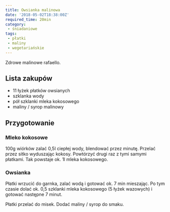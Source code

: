 ```yaml
---
title: Owsianka malinowa
date: '2018-05-02T18:38:00Z'
required_time: 20min
category:
 - śniadaniowe
tags:
 - płatki
 - maliny
 - wegetariańskie
---
```


Zdrowe malinowe rafaello.

<!---- splitter ---->

## Lista zakupów

- 11 łyżek płatków owsianych
- szklanka wody
- pół szklanki mleka kokosowego
- maliny / syrop malinowy

<!---- splitter ---->

## Przygotowanie

### Mleko kokosowe

100g wiórków zalać 0,5l ciepłej wody, blendować przez minutę.
Przelać przez sitko wyduszając kokosy.
Powtórzyć drugi raz z tymi samymi płatkami.
Tak powstaje ok. 1l mleka kokosowego.

### Owsianka

Płatki wrzucić do garnka, zalać wodą i gotować ok. 7 min mieszając.
Po tym czasie dolać ok. 0,5 szklanki mleka kokosowego (5 łyżek wazowych) i gotować następne 7 minut.

Płatki przelać do misek. Dodać maliny / syrop do smaku.

